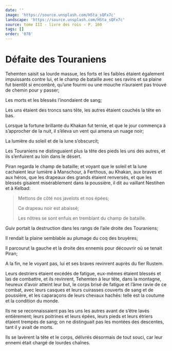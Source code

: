 ```yaml
---
date: ''
image: 'https://source.unsplash.com/HSta_sQFx7c'
landscape: 'https://source.unsplash.com/HSta_sQFx7c'
source: tome III - livre des rois - P. 160
tags: []
order: '078'
---
```


# Défaite des Touraniens

Tehemten saisit sa lourde massue, les forts et les faibles étaient également impuissants contre lui, et le champ de bataille avec ses ravins et sa plaine fut bientôt si encombré, qu’une fourmi ou une mouche n’auraient pas trouvé de chemin pour y passer;

Les morts et les blessés l’inondaient de sang;

Les uns étaient des troncs sans tête, les autres étaient couchés la tête en bas.

Lorsque la fortune brillante du Khakan fut ternie, et que le jour commença à s’approcher de la nuit, il s’éleva un vent qui amena un nuage noir;

La lumière du soleil et de la lune s’obscurcit;

Les Touraniens ne distinguaient plus la tête des pieds les uns des autres, et ils s’enfuirent au loin dans le désert.

Piran regarda le champ de bataille; et voyant que le soleil et la lune cachaient leur lumière à Manschour, à Ferthous, au Khakan, aux braves et aux héros, que les drapeaux des grands étaient renversés, et que les blessés gisaient misérablement dans la poussière, il dit au vaillant Nestihen et à Kelbad:

> Mettons de côté nos javelots et nos épées;
>
> Ce drapeau noir est abaissé;
>
> Les nôtres se sont enfuis en tremblant du champ de bataille.

Guiv portait la destruction dans les rangs de l’aile droite des Touraniens;

Il rendait la plaine semblable au plumage du coq des bruyères;

Il parcourut la gauche et la droite des ennemis pour découvrir où se tenait Piran;

A la fin, ne le voyant pas, lui et ses braves revinrent auprès du fier Rustem.

Leurs destriers étaient excédés de fatigue, eux-mêmes étaient blessés et las de combattre, et ils revinrent, Tehemten à leur tête, dans la montagne, heureux d’avoir atteint leur but, le corps brisé de fatigue et l’âme ravie de ce combat, avec leurs casques et leurs cuirasses couverts de sang et de poussière, et les caparaçons de leurs chevaux hachés: telle est la coutume et la condition du monde.

Ils ne se reconnaissaient pas les uns les autres avant de s’être lavés entièrement; leurs poitrines et leurs épées, leurs pieds et leurs étriers étaient trempés de sang; on ne distinguait pas les montées des descentes, tant il y avait de morts.

Ils se lavèrent la tête et le corps, délivrés désormais de tout souci, car leur ennemi était chargé de lourdes chaînes.
